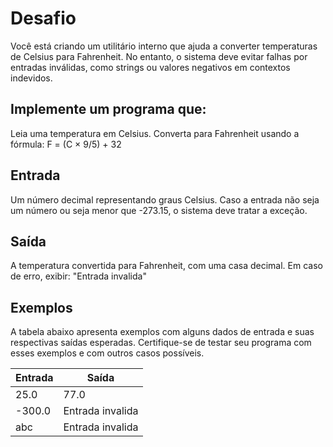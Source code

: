# Desafio
Você está criando um utilitário interno que ajuda a converter temperaturas de Celsius para Fahrenheit. No entanto, o sistema deve evitar falhas por entradas inválidas, como strings ou valores negativos em contextos indevidos.

## Implemente um programa que:

Leia uma temperatura em Celsius.
Converta para Fahrenheit usando a fórmula: F = (C × 9/5) + 32

## Entrada
Um número decimal representando graus Celsius.
Caso a entrada não seja um número ou seja menor que -273.15, o sistema deve tratar a exceção.

## Saída
A temperatura convertida para Fahrenheit, com uma casa decimal.
Em caso de erro, exibir: "Entrada invalida"

## Exemplos
A tabela abaixo apresenta exemplos com alguns dados de entrada e suas respectivas saídas esperadas. Certifique-se de testar seu programa com esses exemplos e com outros casos possíveis.

| Entrada  | Saída            |
|----------|------------------|
| 25.0     | 77.0             |
| -300.0   | Entrada invalida |
| abc      | Entrada invalida |
